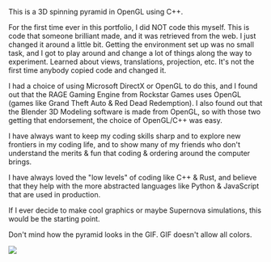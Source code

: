 This is a 3D spinning pyramid in OpenGL using C++.

For the first time ever in this portfolio, I did NOT code this myself. This is code that someone brilliant made, and it was retrieved from the web. I just changed it around a little bit. Getting the environment set up was no small task, and I got to play around and change a lot of things along the way to experiment. Learned about views, translations, projection, etc. It's not the first time anybody copied code and changed it.

I had a choice of using Microsoft DirectX or OpenGL to do this, and I found out that the RAGE Gaming Engine from Rockstar Games uses OpenGL (games like Grand Theft Auto & Red Dead Redemption). I also found out that the Blender 3D Modeling software is made from OpenGL, so with those two getting that endorsement, the choice of OpenGL/C++ was easy.

I have always want to keep my coding skills sharp and to explore new frontiers in my coding life, and to show many of my friends who don't understand the merits & fun that coding & ordering around the computer brings.

I have always loved the "low levels" of coding like C++ & Rust, and believe that they help with the more abstracted languages like Python & JavaScript that are used in production.

If I ever decide to make cool graphics or maybe Supernova simulations, this would be the starting point.

Don't mind how the pyramid looks in the GIF. GIF doesn't allow all colors.

![](images/spinning_pyramid.gif)